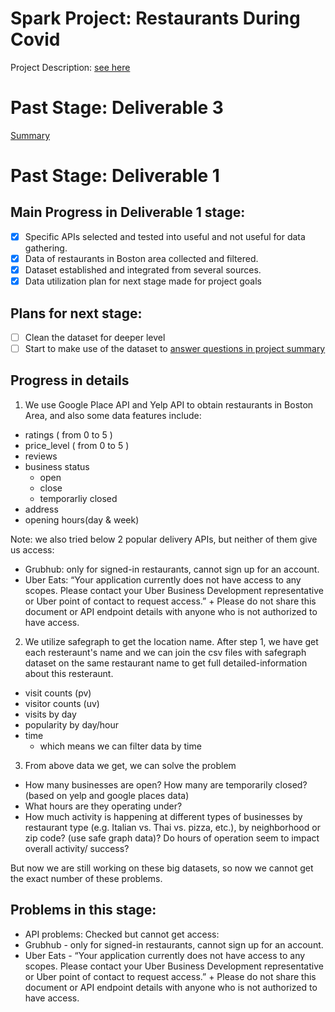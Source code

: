 # Spark Project: Restaurants During Covid

Project Description: [see here](https://github.com/ec506-Spark-Team/Fetch-Data-and-Code/blob/main/spark-project-summary.md#goal)

# Past Stage: Deliverable 3

[Summary]()

# Past Stage: Deliverable 1
## Main Progress in Deliverable 1 stage:

- [x] Specific APIs selected and tested into useful and not useful for data gathering.
- [x] Data of restaurants in Boston area collected and filtered.
- [x] Dataset established and integrated from several sources.
- [x] Data utilization plan for next stage made for project goals

## Plans for next stage:
- [ ] Clean the dataset for deeper level
- [ ] Start to make use of the dataset to [answer questions in project summary](https://github.com/ec506-Spark-Team/Fetch-Data-and-Code/blob/main/spark-project-summary.md#questions-to-be-answered)

## Progress in details

1. We use Google Place API and Yelp API to obtain restaurants in Boston Area, and also some data features include: 
- ratings ( from 0 to 5 )
- price_level ( from 0 to 5 )
- reviews
- business status
  - open
  - close
  - temporarliy closed
- address
- opening hours(day & week)

Note: we also tried below 2 popular delivery APIs, but neither of them give us access:    
- Grubhub: only for signed-in restaurants, cannot sign up for an account.
- Uber Eats: “Your application currently does not have access to any scopes. Please contact your Uber Business Development representative or Uber point of contact to request access.” + Please do not share this document or API endpoint details with anyone who is not authorized to have access.

2. We utilize safegraph to get the location name. After step 1, we have get each resteraunt's name and we can join the csv files with safegraph dataset on the same restaurant name to get full detailed-information about this resteraunt.
- visit counts (pv)
- visitor counts (uv)
- visits by day
- popularity by day/hour
- time
  - which means we can filter data by time
  
3. From above data we get, we can solve the problem 
- How many businesses are open? How many are temporarily closed? (based on yelp and google places data)
- What hours are they operating under? 
- How much activity is happening at different types of businesses by restaurant type (e.g. Italian vs. Thai vs. pizza, etc.), by neighborhood or zip code? (use safe graph data)? Do hours of operation seem to impact overall activity/ success?

But now we are still working on these big datasets, so now we cannot get the exact number of these problems.

## Problems in this stage:

- API problems: Checked but cannot get access:
 - Grubhub - only for signed-in restaurants, cannot sign up for an account. 
 - Uber Eats - “Your application currently does not have access to any scopes. Please contact your Uber Business Development representative or Uber point of contact to request access.” + Please do not share this document or API endpoint details with anyone who is not authorized to have access. 


